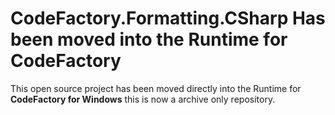 # CodeFactory.Formatting.CSharp Has been moved into the Runtime for CodeFactory
This open source project has been moved directly into the Runtime for **CodeFactory for Windows** this is now a archive only repository.

